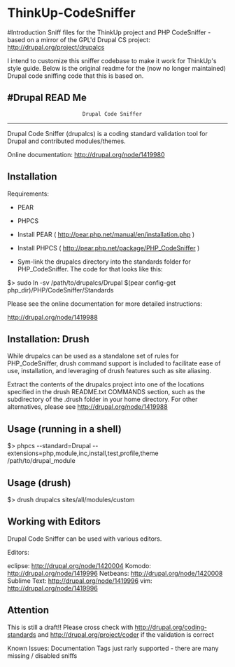 ThinkUp-CodeSniffer
===================

#Introduction
Sniff files for the ThinkUp project and PHP CodeSniffer - based on a mirror of the GPL'd Drupal CS project: http://drupal.org/project/drupalcs


I intend to customize this sniffer codebase to make it work for
ThinkUp's style guide. Below is the original readme for the (now no
longer maintained) Drupal code sniffing code that this is based on.

#Drupal READ Me
-------------------------------------------------------------------------------
                            Drupal Code Sniffer
-------------------------------------------------------------------------------

Drupal Code Sniffer (drupalcs) is a coding standard validation tool for Drupal
and contributed modules/themes.

Online documentation: http://drupal.org/node/1419980


Installation
------------

Requirements:
  - PEAR
  - PHPCS

- Install PEAR  ( http://pear.php.net/manual/en/installation.php )
- Install PHPCS ( http://pear.php.net/package/PHP_CodeSniffer )
- Sym-link the drupalcs directory into the standards folder for PHP_CodeSniffer.
  The code for that looks like this:

$> sudo ln -sv /path/to/drupalcs/Drupal $(pear config-get php_dir)/PHP/CodeSniffer/Standards 

Please see the online documentation for more detailed instructions:

  http://drupal.org/node/1419988

Installation: Drush
-------------------

While drupalcs can be used as a standalone set of rules for PHP_CodeSniffer,
drush command support is included to facilitate ease of use, installation,
and leveraging of drush features such as site aliasing.

Extract the contents of the drupalcs project into one of the locations specified
in the drush README.txt COMMANDS section, such as the subdirectory of the
.drush folder in your home directory.  For other alternatives, please see
http://drupal.org/node/1419988

Usage (running in a shell)
--------------------------

$> phpcs --standard=Drupal --extensions=php,module,inc,install,test,profile,theme /path/to/drupal_module

Usage (drush)
-------------

$> drush drupalcs sites/all/modules/custom

Working with Editors
--------------------
Drupal Code Sniffer can be used with various editors.

Editors:

eclipse: http://drupal.org/node/1420004
Komodo: http://drupal.org/node/1419996
Netbeans: http://drupal.org/node/1420008
Sublime Text: http://drupal.org/node/1419996
vim: http://drupal.org/node/1419996


Attention
---------
This is still a draft!!
Please cross check with http://drupal.org/coding-standards and
http://drupal.org/project/coder if the validation is correct

Known Issues:
Documentation Tags just rarly supported - there are many missing / disabled sniffs
